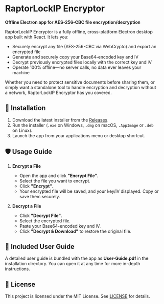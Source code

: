 # RaptorLockIP Encryptor

**Offline Electron app for AES-256-CBC file encryption/decryption**

RaptorLockIP Encryptor is a fully offline, cross-platform Electron desktop app built with React. It lets you:

- Securely encrypt any file (AES-256-CBC via WebCrypto) and export an encrypted file
- Generate and securely copy your Base64-encoded key and IV
- Decrypt previously encrypted files locally with the correct key and IV
- Operate 100% offline—no server calls, no data ever leaves your machine

Whether you need to protect sensitive documents before sharing them, or simply want a standalone tool to handle encryption and decryption without a network, RaptorLockIP Encryptor has you covered.

## 🚀 Installation

1. Download the latest installer from the [Releases](https://github.com/smallpaul60/encrypt-decrypt-desktop/releases).
2. Run the installer (`.exe` on Windows, `.dmg` on macOS, `.AppImage` or `.deb` on Linux).
3. Launch the app from your applications menu or desktop shortcut.

## 🛡️ Usage Guide

1. **Encrypt a File**
   - Open the app and click **"Encrypt File"**.
   - Select the file you want to encrypt.
   - Click **"Encrypt"**.
   - Your encrypted file will be saved, and your key/IV displayed. Copy or save them securely.

2. **Decrypt a File**
   - Click **"Decrypt File"**.
   - Select the encrypted file.
   - Paste your Base64-encoded key and IV.
   - Click **"Decrypt & Download"** to restore the original file.

## 📄 Included User Guide

A detailed user guide is bundled with the app as **User-Guide.pdf** in the installation directory. You can open it at any time for more in-depth instructions.

## 📜 License

This project is licensed under the MIT License. See [LICENSE](LICENSE) for details.

